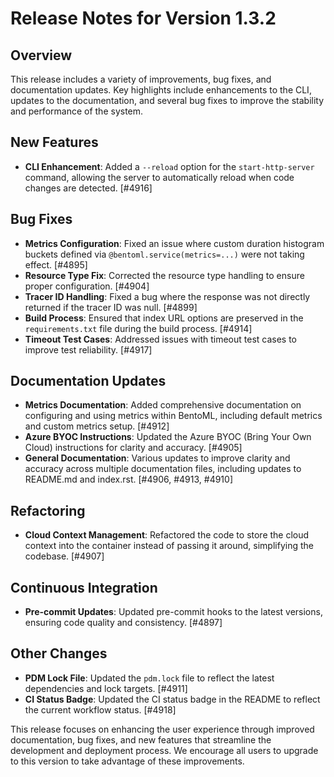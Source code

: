# Release Notes for Version 1.3.2

## Overview
This release includes a variety of improvements, bug fixes, and documentation updates. Key highlights include enhancements to the CLI, updates to the documentation, and several bug fixes to improve the stability and performance of the system.

## New Features
- **CLI Enhancement**: Added a `--reload` option for the `start-http-server` command, allowing the server to automatically reload when code changes are detected. [#4916]

## Bug Fixes
- **Metrics Configuration**: Fixed an issue where custom duration histogram buckets defined via `@bentoml.service(metrics=...)` were not taking effect. [#4895]
- **Resource Type Fix**: Corrected the resource type handling to ensure proper configuration. [#4904]
- **Tracer ID Handling**: Fixed a bug where the response was not directly returned if the tracer ID was null. [#4899]
- **Build Process**: Ensured that index URL options are preserved in the `requirements.txt` file during the build process. [#4914]
- **Timeout Test Cases**: Addressed issues with timeout test cases to improve test reliability. [#4917]

## Documentation Updates
- **Metrics Documentation**: Added comprehensive documentation on configuring and using metrics within BentoML, including default metrics and custom metrics setup. [#4912]
- **Azure BYOC Instructions**: Updated the Azure BYOC (Bring Your Own Cloud) instructions for clarity and accuracy. [#4905]
- **General Documentation**: Various updates to improve clarity and accuracy across multiple documentation files, including updates to README.md and index.rst. [#4906, #4913, #4910]

## Refactoring
- **Cloud Context Management**: Refactored the code to store the cloud context into the container instead of passing it around, simplifying the codebase. [#4907]

## Continuous Integration
- **Pre-commit Updates**: Updated pre-commit hooks to the latest versions, ensuring code quality and consistency. [#4897]

## Other Changes
- **PDM Lock File**: Updated the `pdm.lock` file to reflect the latest dependencies and lock targets. [#4911]
- **CI Status Badge**: Updated the CI status badge in the README to reflect the current workflow status. [#4918]

This release focuses on enhancing the user experience through improved documentation, bug fixes, and new features that streamline the development and deployment process. We encourage all users to upgrade to this version to take advantage of these improvements.